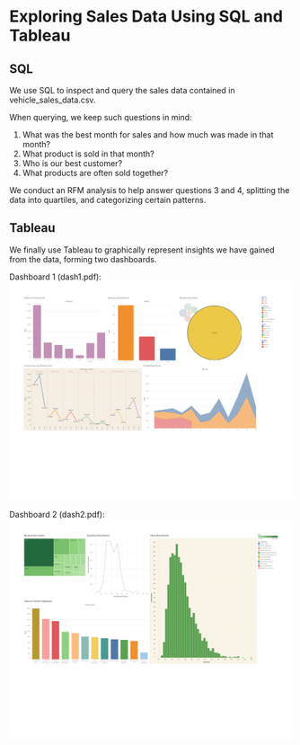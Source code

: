 # Exploring Sales Data Using SQL and Tableau

## SQL

We use SQL to inspect and query the sales data contained in vehicle_sales_data.csv.

When querying, we keep such questions in mind:
1. What was the best month for sales and how much was made in that month?
2. What product is sold in that month?
3. Who is our best customer?
4. What products are often sold together?

We conduct an RFM analysis to help answer questions 3 and 4, splitting the data into quartiles, and categorizing certain patterns.

## Tableau

We finally use Tableau to graphically represent insights we have gained from the data, forming two dashboards.

Dashboard 1 (dash1.pdf): <img src="dash1.pdf">

Dashboard 2 (dash2.pdf): <img src="dash2.pdf">

